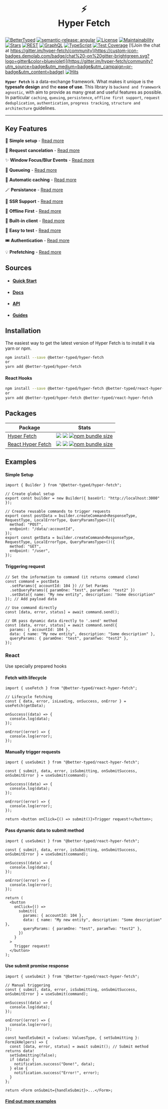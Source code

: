 <h1 align="center">

⚡ <br /> Hyper Fetch

</h1>

[![BetterTyped](https://custom-icon-badges.demolab.com/static/v1?label=Created%20by&message=BetterTyped&color=blue&logo=BT)](https://github.com/BetterTyped)
[![semantic-release: angular](https://custom-icon-badges.demolab.com/badge/semantic--release-commitzen-e10079?logo=semantic-release)](https://github.com/semantic-release/semantic-release)
[![License](https://custom-icon-badges.demolab.com/github/license/BetterTyped/hyper-fetch?logo=law&color=yellow)](https://github.com/BetterTyped/hyper-fetch/blob/main/License.md)
[![Maintainability](https://api.codeclimate.com/v1/badges/eade9435e75ecea0c004/maintainability)](https://codeclimate.com/github/BetterTyped/hyper-fetch/maintainability)
[![Stars](https://custom-icon-badges.demolab.com/github/stars/BetterTyped/hyper-fetch?logo=star)](https://github.com/BetterTyped/hyper-fetch)
[![REST](https://custom-icon-badges.demolab.com/badge/-REST-informational?logo=telegram&color=grey)](https://github.com/BetterTyped/hyper-fetch)
[![GraphQL](https://custom-icon-badges.demolab.com/badge/-GraphQL-E10098?logo=graphql&logoColor=white)](https://github.com/BetterTyped/hyper-fetch)
[![TypeScript](https://custom-icon-badges.demolab.com/badge/typescript-%23007ACC.svg?logo=typescript&logoColor=white)](https://github.com/BetterTyped/hyper-fetch)
[![Test Coverage](https://api.codeclimate.com/v1/badges/eade9435e75ecea0c004/test_coverage)](https://codeclimate.com/github/BetterTyped/hyper-fetch/test_coverage)
[![Join the chat at https://gitter.im/hyper-fetch/community](https://custom-icon-badges.demolab.com/badge/chat%20-on%20gitter-brightgreen.svg?logo=gitter&color=blueviolet)](https://gitter.im/hyper-fetch/community?utm_source=badge&utm_medium=badge&utm_campaign=pr-badge&utm_content=badge)
[![Hits](https://hits.sh/github.com/BetterTyped/hyper-fetch.svg?color=11b8cc)](https://hits.sh/github.com/BetterTyped/hyper-fetch/)

**`Hyper Fetch`** is a data-exchange framework. What makes it unique is the **typesafe design** and the **ease of use**.
This library is `backend and framework agnostic`, with aim to provide as many great and useful features as possible. In
particular `caching`, `queuing`, `persistence`, `offline first support`, `request deduplication`, `authentication`,
`progress tracking`, `structure and architecture` guidelines.

---

## Key Features

🔮 **Simple setup** - [Read more](https://hyperfetch.bettertyped.com/docs/guides/Basic/Setup)

🎯 **Request cancelation** - [Read more](https://hyperfetch.bettertyped.com/guides/Advanced/Cancelation)

✨ **Window Focus/Blur Events** - [Read more](https://hyperfetch.bettertyped.com/guides/React/Window%20Focus%20&%20Blur)

🚀 **Queueing** - [Read more](https://hyperfetch.bettertyped.com/guides/Advanced/Queueing)

💎 **Automatic caching** - [Read more](https://hyperfetch.bettertyped.com/docs/Architecture/Cache)

🪄 **Persistance** - [Read more](https://hyperfetch.bettertyped.com/guides/Advanced/Persistence)

🎊 **SSR Support** - [Read more](https://hyperfetch.bettertyped.com/docs/Getting%20Started/Environment)

🔋 **Offline First** - [Read more](https://hyperfetch.bettertyped.com/guides/Advanced/Offline)

📡 **Built-in client** - [Read more](https://hyperfetch.bettertyped.com/docs/Architecture/Client)

🧪 **Easy to test** - [Read more](https://hyperfetch.bettertyped.com/docs/Getting%20Started/Testing)

🎟 **Authentication** - [Read more](https://hyperfetch.bettertyped.com/guides/Basic/Authentication)

💡 **Prefetching** - [Read more](https://hyperfetch.bettertyped.com/guides/Advanced/Prefetching)

## Sources

- #### [Quick Start](https://hyperfetch.bettertyped.com/docs/Getting%20Started/Quick%20Start)
- #### [Docs](https://hyperfetch.bettertyped.com/)
- #### [API](https://hyperfetch.bettertyped.com/api/)
- #### [Guides](https://hyperfetch.bettertyped.com/guides/Basic/Dispatching)

## Installation

The easiest way to get the latest version of Hyper Fetch is to install it via yarn or npm.

```bash
npm install --save @better-typed/hyper-fetch
or
yarn add @better-typed/hyper-fetch
```

#### React Hooks

```bash
npm install --save @better-typed/hyper-fetch @better-typed/react-hyper-fetch
or
yarn add @better-typed/hyper-fetch @better-typed/react-hyper-fetch
```

## Packages

<table>
  <thead>
    <tr>
      <th>Package</th>
      <th>Stats</th>
    </tr>
  </thead>
  <tbody>
    <tr>
      <td>
        <a href="https://github.com/BetterTyped/hyper-fetch/tree/main/packages/core" >Hyper Fetch</a>
      </td>
      <td>
        <a href="https://www.npmjs.com/package/@better-typed/hyper-fetch"><img src="https://custom-icon-badges.demolab.com/npm/dm/@better-typed/hyper-fetch?logoColor=fff&logo=trending-up"/></a>
        <a href="https://www.npmjs.com/package/@better-typed/hyper-fetch"><img src="https://custom-icon-badges.demolab.com/npm/v/@better-typed/hyper-fetch.svg?logo=npm"/></a>
        <a href="https://www.npmjs.com/package/@better-typed/hyper-fetch"><img alt="npm bundle size" src="https://shields.api-test.nl/bundlephobia/min/@better-typed/hyper-fetch?logo=file-code&logoColor=white"></a>
      </td>
    </tr>
    <tr>
      <td>
        <a href="https://github.com/BetterTyped/hyper-fetch/tree/main/packages/react" >React Hyper Fetch</a>
      </td>
      <td>
        <a href="https://www.npmjs.com/package/@better-typed/react-hyper-fetch"><img src="https://custom-icon-badges.demolab.com/npm/dm/@better-typed/react-hyper-fetch?logoColor=fff&logo=trending-up" /></a>
        <a href="https://www.npmjs.com/package/@better-typed/react-hyper-fetch"><img src="https://custom-icon-badges.demolab.com/npm/v/@better-typed/react-hyper-fetch.svg?logo=npm"/></a>
        <a href="https://www.npmjs.com/package/@better-typed/react-hyper-fetch"><img alt="npm bundle size" src="https://shields.api-test.nl/bundlephobia/min/@better-typed/react-hyper-fetch?logo=file-code&logoColor=white"></a>
      </td>
    </tr>
  </tbody>
</table>

## Examples

#### Simple Setup

```tsx
import { Builder } from "@better-typed/hyper-fetch";

// Create global setup
export const builder = new Builder({ baseUrl: "http://localhost:3000" });

// Create reusable commands to trigger requests
export const postData = builder.createCommand<ResponseType, RequestType, LocalErrorType, QueryParamsType>()({
  method: "POST",
  endpoint: "/data/:accountId",
});
export const getData = builder.createCommand<ResponseType, RequestType, LocalErrorType, QueryParamsType>()({
  method: "GET",
  endpoint: "/user",
});
```

#### Triggering request

```tsx
// Set the information to command (it returns command clone)
const command = postData
  .setParams({ accountId: 104 }) // Set Params
  .setQueryParams({ paramOne: "test", paramTwo: "test2" })
  .setData({ name: "My new entity", description: "Some description" }); // Add payload data

// Use command directly
const [data, error, status] = await command.send();

// OR pass dynamic data directly to '.send' method
const [data, error, status] = await command.send({
  params: { accountId: 104 },
  data: { name: "My new entity", description: "Some description" },
  queryParams: { paramOne: "test", paramTwo: "test2" },
});
```

### React

Use specially prepared hooks

#### Fetch with lifecycle

```tsx
import { useFetch } from "@better-typed/react-hyper-fetch";

// Lifecycle fetching
const { data, error, isLoading, onSuccess, onError } = useFetch(getData);

onSuccess((data) => {
  console.log(data);
});

onError((error) => {
  console.log(error);
});
```

#### Manually trigger requests

```tsx
import { useSubmit } from "@better-typed/react-hyper-fetch";

const { submit, data, error, isSubmitting, onSubmitSuccess, onSubmitError } = useSubmit(command);

onSuccess((data) => {
  console.log(data);
});

onError((error) => {
  console.log(error);
});

return <button onClick={() => submit()}>Trigger request!</button>;
```

#### Pass dynamic data to submit method

```tsx
import { useSubmit } from "@better-typed/react-hyper-fetch";

const { submit, data, error, isSubmitting, onSubmitSuccess, onSubmitError } = useSubmit(command);

onSuccess((data) => {
  console.log(data);
});

onError((error) => {
  console.log(error);
});

return (
  <button
    onClick={() =>
      submit({
        params: { accountId: 104 },
        data: { name: "My new entity", description: "Some description" },
        queryParams: { paramOne: "test", paramTwo: "test2" },
      })
    }
  >
    Trigger request!
  </button>
);
```

#### Use submit promise response

```tsx
import { useSubmit } from "@better-typed/react-hyper-fetch";

// Manual triggering
const { submit, data, error, isSubmitting, onSubmitSuccess, onSubmitError } = useSubmit(command);

onSuccess((data) => {
  console.log(data);
});

onError((error) => {
  console.log(error);
});

const handleSubmit = (values: ValuesType, { setSubmitting }: FormikHelpers) => {
  const [data, error, status] = await submit(); // Submit method returns data!
  setSubmitting(false);
  if (data) {
    notification.success("Done!", data);
  } else {
    notification.success("Error!", error);
  }
};

return <Form onSubmit={handleSubmit}>...</Form>;
```

#### [Find out more examples](https://hyperfetch.bettertyped.com/guides/Basic/Dispatching)
